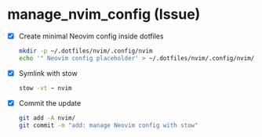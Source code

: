 # manage_nvim_config (Issue)

- [x] Create minimal Neovim config inside dotfiles
  ```zsh
  mkdir -p ~/.dotfiles/nvim/.config/nvim
  echo '" Neovim config placeholder' > ~/.dotfiles/nvim/.config/nvim/init.vim
  ```
- [x] Symlink with stow
  ```zsh
  stow -vt ~ nvim
  ```
- [x] Commit the update
  ```zsh
  git add -A nvim/
  git commit -m "add: manage Neovim config with stow"
  ```
